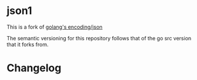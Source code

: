 # json1

This is a fork of [golang's encoding/json](https://github.com/golang/go/tree/master/src/encoding/json)

The semantic versioning for this repository follows that of the go src version that it forks from.

# Changelog

